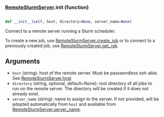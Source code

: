 ### [RemoteSlurmServer](RemoteSlurmServer.md).__init__ (function)


```py

def __init__(self, host, directory=None, server_name=None)

```



Connect to a remote server running a Slurm scheduler.

To create a new job, use [RemoteSlurmServer.create_job](RemoteSlurmServer.create_job.md) or to connect
to a previously created job, use [RemoteSlurmServer.get_job](RemoteSlurmServer.get_job.md).

Arguments
-----------
* `host` (string): host of the remote server.  Must be passwordless ssh-able.
    See [RemoteSlurmServer.host](RemoteSlurmServer.host.md)
* `directory` (string, optional, default=None): root directory of all
    jobs to run on the remote server.  The directory will be created
    if it does not already exist.
* `server_name` (string): name to assign to the server.  If not provided,
    will be adopted automatically from `host` and available from
    [RemoteSlurmServer.server_name](RemoteSlurmServer.server_name.md).

